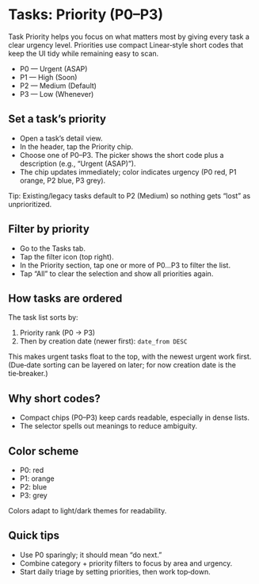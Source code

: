 # Tasks: Priority (P0–P3)

Task Priority helps you focus on what matters most by giving every task a clear urgency level. Priorities use compact Linear‑style short codes that keep the UI tidy while remaining easy to scan.

- P0 — Urgent (ASAP)
- P1 — High (Soon)
- P2 — Medium (Default)
- P3 — Low (Whenever)

## Set a task’s priority
- Open a task’s detail view.
- In the header, tap the Priority chip.
- Choose one of P0–P3. The picker shows the short code plus a description (e.g., “Urgent (ASAP)”).
- The chip updates immediately; color indicates urgency (P0 red, P1 orange, P2 blue, P3 grey).

Tip: Existing/legacy tasks default to P2 (Medium) so nothing gets “lost” as unprioritized.

## Filter by priority
- Go to the Tasks tab.
- Tap the filter icon (top right).
- In the Priority section, tap one or more of P0…P3 to filter the list.
- Tap “All” to clear the selection and show all priorities again.

## How tasks are ordered
The task list sorts by:
1) Priority rank (P0 → P3)
2) Then by creation date (newer first): `date_from DESC`

This makes urgent tasks float to the top, with the newest urgent work first. (Due‑date sorting can be layered on later; for now creation date is the tie‑breaker.)

## Why short codes?
- Compact chips (P0–P3) keep cards readable, especially in dense lists.
- The selector spells out meanings to reduce ambiguity.

## Color scheme
- P0: red
- P1: orange
- P2: blue
- P3: grey

Colors adapt to light/dark themes for readability.

## Quick tips
- Use P0 sparingly; it should mean “do next.”
- Combine category + priority filters to focus by area and urgency.
- Start daily triage by setting priorities, then work top‑down.

